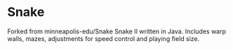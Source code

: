 # Snake
Forked from minneapolis-edu/Snake
Snake II written in Java. 
Includes warp walls, mazes, adjustments for speed control and playing field size. 
